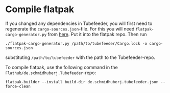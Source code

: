 # Compile flatpak

If you changed any dependencies in Tubefeeder, you will first need to regenerate the `cargo-sources.json`-file.
For this you will need `flatpak-cargo-generator.py` from [here](https://github.com/flatpak/flatpak-builder-tools/tree/master/cargo). Put it into the flatpak repo. Then run

```
./flatpak-cargo-generator.py /path/to/tubefeeder/Cargo.lock -o cargo-sources.json
```

substituting `/path/to/tubefeeder` with the path to the Tubefeeder-repo.

To compile flatpak, use the following command in the `Flathub/de.schmidhuberj.Tubefeeder`-repo:

```
flatpak-builder --install build-dir de.schmidhuberj.tubefeeder.json --force-clean
```
